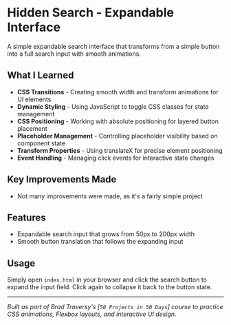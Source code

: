 # Hidden Search - Expandable Interface

A simple expandable search interface that transforms from a simple button into a full search input with smooth animations.

## What I Learned

- **CSS Transitions** - Creating smooth width and transform animations for UI elements
- **Dynamic Styling** - Using JavaScript to toggle CSS classes for state management
- **CSS Positioning** - Working with absolute positioning for layered button placement
- **Placeholder Management** - Controlling placeholder visibility based on component state
- **Transform Properties** - Using translateX for precise element positioning
- **Event Handling** - Managing click events for interactive state changes

## Key Improvements Made

- Not many improvements were made, as it's a fairly simple project

## Features

- Expandable search input that grows from 50px to 200px width
- Smooth button translation that follows the expanding input

## Usage

Simply open `index.html` in your browser and click the search button to expand the input field. Click again to collapse it back to the button state.

---

*Built as part of Brad Traversy's [`50 Projects in 50 Days`] course to practice CSS animations, Flexbox layouts, and interactive UI design.*